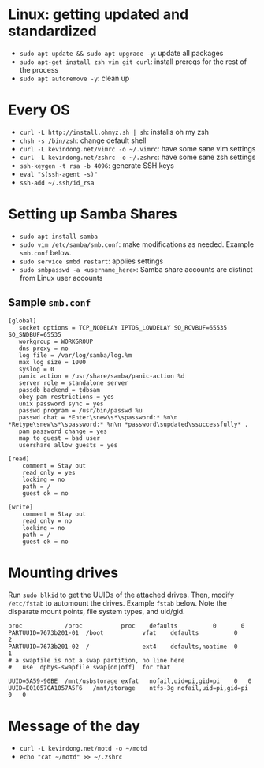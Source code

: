# Linux: getting updated and standardized
* `sudo apt update && sudo apt upgrade -y`: update all packages
* `sudo apt-get install zsh vim git curl`: install prereqs for the rest of the process
* `sudo apt autoremove -y`: clean up

# Every OS
* `curl -L http://install.ohmyz.sh | sh`: installs oh my zsh
* `chsh -s /bin/zsh`: change default shell
* `curl -L kevindong.net/vimrc -o ~/.vimrc`: have some sane vim settings
* `curl -L kevindong.net/zshrc -o ~/.zshrc`: have some sane zsh settings
* `ssh-keygen -t rsa -b 4096`: generate SSH keys
* `eval "$(ssh-agent -s)"`
* `ssh-add ~/.ssh/id_rsa`

# Setting up Samba Shares
* `sudo apt install samba`
* `sudo vim /etc/samba/smb.conf`: make modifications as needed. Example `smb.conf` below.
* `sudo service smbd restart`: applies settings
* `sudo smbpasswd -a <username_here>`: Samba share accounts are distinct from Linux user accounts

## Sample `smb.conf`
```
[global]
   socket options = TCP_NODELAY IPTOS_LOWDELAY SO_RCVBUF=65535 SO_SNDBUF=65535
   workgroup = WORKGROUP
   dns proxy = no
   log file = /var/log/samba/log.%m
   max log size = 1000
   syslog = 0
   panic action = /usr/share/samba/panic-action %d
   server role = standalone server
   passdb backend = tdbsam
   obey pam restrictions = yes
   unix password sync = yes
   passwd program = /usr/bin/passwd %u
   passwd chat = *Enter\snew\s*\spassword:* %n\n *Retype\snew\s*\spassword:* %n\n *password\supdated\ssuccessfully* .
   pam password change = yes
   map to guest = bad user
   usershare allow guests = yes

[read]
    comment = Stay out
    read only = yes
    locking = no
    path = /
    guest ok = no

[write]
    comment = Stay out
    read only = no
    locking = no
    path = /
    guest ok = no
```

# Mounting drives
Run `sudo blkid` to get the UUIDs of the attached drives. Then, modify `/etc/fstab` to automount the drives. Example `fstab` below. Note the disparate mount points, file system types, and uid/gid. 

```
proc            /proc           proc    defaults          0       0
PARTUUID=7673b201-01  /boot           vfat    defaults          0       2
PARTUUID=7673b201-02  /               ext4    defaults,noatime  0       1
# a swapfile is not a swap partition, no line here
#   use  dphys-swapfile swap[on|off]  for that

UUID=5A59-90BE	/mnt/usbstorage exfat	nofail,uid=pi,gid=pi	0	0
UUID=E01057CA1057A5F6	/mnt/storage	ntfs-3g	nofail,uid=pi,gid=pi	0	0
```

# Message of the day
* `curl -L kevindong.net/motd -o ~/motd`
* `echo "cat ~/motd" >> ~/.zshrc`